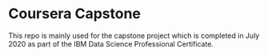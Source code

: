 # Coursera Capstone 
This repo is mainly used for the capstone project which is completed in July 2020 as part of the IBM Data Science Professional Certificate.

